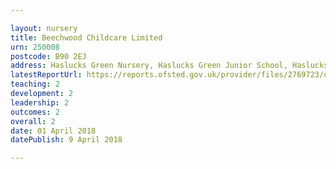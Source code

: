 ```yaml
---

layout: nursery
title: Beechwood Childcare Limited
urn: 250008
postcode: B90 2EJ
address: Haslucks Green Nursery, Haslucks Green Junior School, Haslucks Green Road, Shirley, SOLIHULL, West Midlands, B90 2EJ
latestReportUrl: https://reports.ofsted.gov.uk/provider/files/2769723/urn/250008.pdf
teaching: 2
development: 2
leadership: 2
outcomes: 2
overall: 2
date: 01 April 2018 
datePublish: 9 April 2018

---
```

